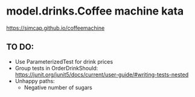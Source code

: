 # model.drinks.Coffee machine kata
https://simcap.github.io/coffeemachine

## TO DO:
* Use ParameterizedTest for drink prices
* Group tests in OrderDrinkShould: https://junit.org/junit5/docs/current/user-guide/#writing-tests-nested
* Unhappy paths:
    * Negative number of sugars